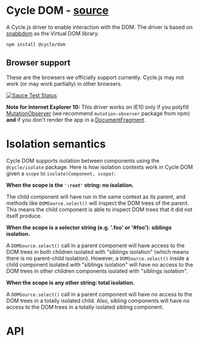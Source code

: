 # Cycle DOM - [source](https://github.com/cyclejs/cyclejs/tree/master/dom)

A Cycle.js driver to enable interaction with the DOM. The driver is based on [snabbdom](https://github.com/paldepind/snabbdom/) as the Virtual DOM library.

```
npm install @cycle/dom
```

## Browser support

These are the browsers we officially support currently. Cycle.js may not work (or may work partially) in other browsers.

[![Sauce Test Status](https://saucelabs.com/browser-matrix/cyclejs-dom.svg)](https://saucelabs.com/u/cyclejs-dom)

**Note for Internet Explorer 10:** This driver works on IE10 only if you polyfill [MutationObserver](https://developer.mozilla.org/en-US/docs/Web/API/MutationObserver) (we recommend `mutation-observer` package from npm) **and** if you don't render the app in a [DocumentFragment](https://developer.mozilla.org/en-US/docs/Web/API/DocumentFragment).

# Isolation semantics

Cycle DOM supports isolation between components using the `@cycle/isolate` package. Here is how isolation contexts work in Cycle DOM given a `scope` to `isolate(Component, scope)`:

**When the scope is the `':root'` string: no isolation.**

The child component will have run in the same context as its parent, and methods like `DOMSource.select()` will inspect the DOM trees of the parent. This means the child component is able to inspect DOM trees that it did not itself produce.

**When the scope is a selector string (e.g. '.foo' or '#foo'): siblings isolation.**

A `DOMSource.select()` call in a parent component will have access to the DOM trees in both children isolated with "siblings isolation" (which means there is no parent-child isolation). However, a `DOMSource.select()` inside a child component isolated with "siblings isolation" will have no access to the DOM trees in other children components isolated with "siblings isolation".

**When the scope is any other string: total isolation.**

A `DOMSource.select()` call in a parent component will have no access to the DOM trees in a totally isolated child. Also, sibling components will have no access to the DOM trees in a totally isolated sibling component.

# API
